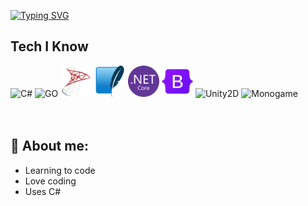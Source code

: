 [![Typing SVG](https://readme-typing-svg.herokuapp.com?font=Tiny5&size=30&pause=1000&color=29F7E7&center=true&vCenter=true&width=435&lines=Hi+%F0%9F%91%8B+I'm+hasona23;I+Love+writing+%3CC%23%3E;I'm+a+beginner+learning+to+cde)](https://git.io/typing-svg)

## Tech I Know
<div>
  <img src="https://img.icons8.com/?size=100&id=Fycm8TUhWmFU&format=png&color=000000" alt="C#" width="50" height="50"/>
  <img src="https://go.dev/blog/go-brand/Go-Logo/SVG/Go-Logo_Aqua.svg" alt="GO" width="50" height="50" />

  <img src="https://raw.githubusercontent.com/devicons/devicon/master/icons/microsoftsqlserver/microsoftsqlserver-original.svg" alt="SQL Server" width="50" height="50"/>
  <img src="https://raw.githubusercontent.com/devicons/devicon/master/icons/sqlite/sqlite-original.svg" alt="SQLite" width="50" height="50"/>

  <img src="https://raw.githubusercontent.com/devicons/devicon/master/icons/dotnetcore/dotnetcore-original.svg" alt=".NET Core" width="50" height="50"/>
  <img src="https://raw.githubusercontent.com/devicons/devicon/master/icons/bootstrap/bootstrap-original.svg" alt="Bootstrap" width="50" height="50"/>

   <img src="https://upload.wikimedia.org/wikipedia/commons/thumb/c/c4/Unity_2021.svg/300px-Unity_2021.svg.png" alt="Unity2D" height="50">
  <img src="https://upload.wikimedia.org/wikipedia/commons/thumb/e/e6/MonoGame_Logo.svg/150px-MonoGame_Logo.svg.png" alt="Monogame" height="50" width="50">
</div>
<br/><br/>

## 📓 About me:
  - Learning to code
  - Love coding
  - Uses C#
